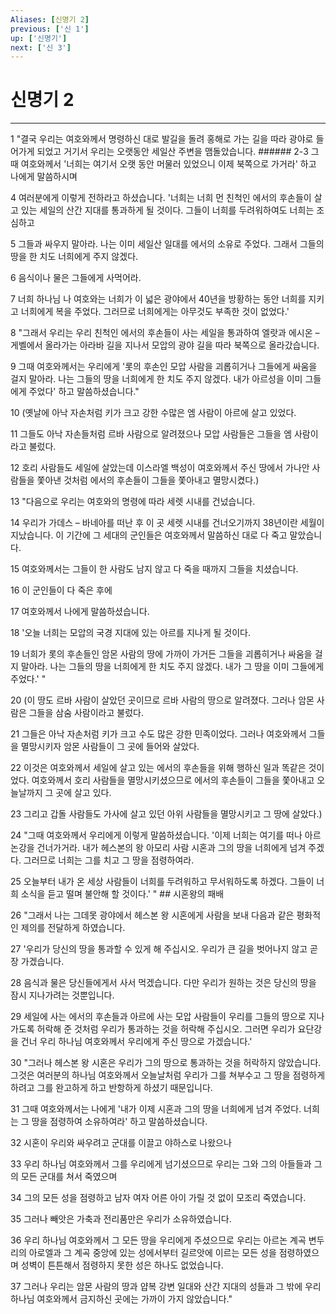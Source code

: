 ```yaml
---
Aliases: [신명기 2]
previous: ['신 1']
up: ['신명기']
next: ['신 3']
---
```

# 신명기 2

***


1 "결국 우리는 여호와께서 명령하신 대로 발길을 돌려 홍해로 가는 길을 따라 광야로 들어가게 되었고 거기서 우리는 오랫동안 세일산 주변을 맴돌았습니다. ###### 2-3 그때 여호와께서 '너희는 여기서 오랫 동안 머물러 있었으니 이제 북쪽으로 가거라' 하고 나에게 말씀하시며 

4 여러분에게 이렇게 전하라고 하셨습니다. '너희는 너희 먼 친척인 에서의 후손들이 살고 있는 세일의 산간 지대를 통과하게 될 것이다. 그들이 너희를 두려워하여도 너희는 조심하고 

5 그들과 싸우지 말아라. 나는 이미 세일산 일대를 에서의 소유로 주었다. 그래서 그들의 땅을 한 치도 너희에게 주지 않겠다. 

6 음식이나 물은 그들에게 사먹어라. 

7 너희 하나님 나 여호와는 너희가 이 넓은 광야에서 40년을 방황하는 동안 너희를 지키고 너희에게 복을 주었다. 그러므로 너희에게는 아무것도 부족한 것이 없었다.' 

8 "그래서 우리는 우리 친척인 에서의 후손들이 사는 세일을 통과하여 엘랏과 에시온 – 게벨에서 올라가는 아라바 길을 지나서 모압의 광야 길을 따라 북쪽으로 올라갔습니다. 

9 그때 여호와께서는 우리에게 '롯의 후손인 모압 사람을 괴롭히거나 그들에게 싸움을 걸지 말아라. 나는 그들의 땅을 너희에게 한 치도 주지 않겠다. 내가 아르성을 이미 그들에게 주었다' 하고 말씀하셨습니다." 

10 (옛날에 아낙 자손처럼 키가 크고 강한 수많은 엠 사람이 아르에 살고 있었다. 

11 그들도 아낙 자손들처럼 르바 사람으로 알려졌으나 모압 사람들은 그들을 엠 사람이라고 불렀다. 

12 호리 사람들도 세일에 살았는데 이스라엘 백성이 여호와께서 주신 땅에서 가나안 사람들을 쫓아낸 것처럼 에서의 후손들이 그들을 쫓아내고 멸망시켰다.) 

13 "다음으로 우리는 여호와의 명령에 따라 세렛 시내를 건넜습니다. 

14 우리가 가데스 – 바네아를 떠난 후 이 곳 세렛 시내를 건너오기까지 38년이란 세월이 지났습니다. 이 기간에 그 세대의 군인들은 여호와께서 말씀하신 대로 다 죽고 말았습니다. 

15 여호와께서는 그들이 한 사람도 남지 않고 다 죽을 때까지 그들을 치셨습니다. 

16 이 군인들이 다 죽은 후에 

17 여호와께서 나에게 말씀하셨습니다. 

18 '오늘 너희는 모압의 국경 지대에 있는 아르를 지나게 될 것이다. 

19 너희가 롯의 후손들인 암몬 사람의 땅에 가까이 가거든 그들을 괴롭히거나 싸움을 걸지 말아라. 나는 그들의 땅을 너희에게 한 치도 주지 않겠다. 내가 그 땅을 이미 그들에게 주었다.' " 

20 (이 땅도 르바 사람이 살았던 곳이므로 르바 사람의 땅으로 알려졌다. 그러나 암몬 사람은 그들을 삼숨 사람이라고 불렀다. 

21 그들은 아낙 자손처럼 키가 크고 수도 많은 강한 민족이었다. 그러나 여호와께서 그들을 멸망시키자 암몬 사람들이 그 곳에 들어와 살았다. 

22 이것은 여호와께서 세일에 살고 있는 에서의 후손들을 위해 행하신 일과 똑같은 것이었다. 여호와께서 호리 사람들을 멸망시키셨으므로 에서의 후손들이 그들을 쫓아내고 오늘날까지 그 곳에 살고 있다. 

23 그리고 갑돌 사람들도 가사에 살고 있던 아위 사람들을 멸망시키고 그 땅에 살았다.) 

24 "그때 여호와께서 우리에게 이렇게 말씀하셨습니다. '이제 너희는 여기를 떠나 아르논강을 건너가거라. 내가 헤스본의 왕 아모리 사람 시혼과 그의 땅을 너희에게 넘겨 주겠다. 그러므로 너희는 그를 치고 그 땅을 점령하여라. 

25 오늘부터 내가 온 세상 사람들이 너희를 두려워하고 무서워하도록 하겠다. 그들이 너희 소식을 듣고 떨며 불안해 할 것이다.' " ## 시혼왕의 패배 

26 "그래서 나는 그데못 광야에서 헤스본 왕 시혼에게 사람을 보내 다음과 같은 평화적인 제의를 전달하게 하였습니다. 

27 '우리가 당신의 땅을 통과할 수 있게 해 주십시오. 우리가 큰 길을 벗어나지 않고 곧장 가겠습니다. 

28 음식과 물은 당신들에게서 사서 먹겠습니다. 다만 우리가 원하는 것은 당신의 땅을 잠시 지나가려는 것뿐입니다. 

29 세일에 사는 에서의 후손들과 아르에 사는 모압 사람들이 우리를 그들의 땅으로 지나가도록 허락해 준 것처럼 우리가 통과하는 것을 허락해 주십시오. 그러면 우리가 요단강을 건너 우리 하나님 여호와께서 우리에게 주신 땅으로 가겠습니다.' 

30 "그러나 헤스본 왕 시혼은 우리가 그의 땅으로 통과하는 것을 허락하지 않았습니다. 그것은 여러분의 하나님 여호와께서 오늘날처럼 우리가 그를 쳐부수고 그 땅을 점령하게 하려고 그를 완고하게 하고 반항하게 하셨기 때문입니다. 

31 그때 여호와께서는 나에게 '내가 이제 시혼과 그의 땅을 너희에게 넘겨 주었다. 너희는 그 땅을 점령하여 소유하여라' 하고 말씀하셨습니다. 

32 시혼이 우리와 싸우려고 군대를 이끌고 야하스로 나왔으나 

33 우리 하나님 여호와께서 그를 우리에게 넘기셨으므로 우리는 그와 그의 아들들과 그의 모든 군대를 쳐서 죽였으며 

34 그의 모든 성을 점령하고 남자 여자 어른 아이 가릴 것 없이 모조리 죽였습니다. 

35 그러나 빼앗은 가축과 전리품만은 우리가 소유하였습니다. 

36 우리 하나님 여호와께서 그 모든 땅을 우리에게 주셨으므로 우리는 아르논 계곡 변두리의 아로엘과 그 계곡 중앙에 있는 성에서부터 길르앗에 이르는 모든 성을 점령하였으며 성벽이 튼튼해서 점령하지 못한 성은 하나도 없었습니다. 

37 그러나 우리는 암몬 사람의 땅과 얍복 강변 일대와 산간 지대의 성들과 그 밖에 우리 하나님 여호와께서 금지하신 곳에는 가까이 가지 않았습니다."
